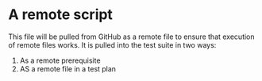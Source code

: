 # A remote script

This file will be pulled from GitHub as a remote file to ensure that
execution of remote files works. It is pulled into the test suite in
two ways:

  1. As a remote prerequisite
  2. AS a remote file in a test plan
  
